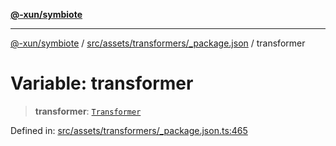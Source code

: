 [**@-xun/symbiote**](../../../../../README.md)

***

[@-xun/symbiote](../../../../../README.md) / [src/assets/transformers/\_package.json](../README.md) / transformer

# Variable: transformer

> **transformer**: [`Transformer`](../../../type-aliases/Transformer.md)

Defined in: [src/assets/transformers/\_package.json.ts:465](https://github.com/Xunnamius/symbiote/blob/55c2dadee19da73b281c10518788cefdaefad80e/src/assets/transformers/_package.json.ts#L465)
